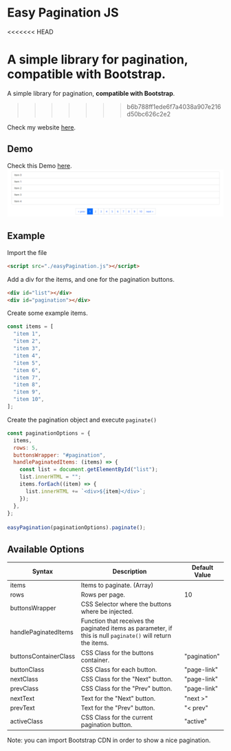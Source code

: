 # Easy Pagination JS

<<<<<<< HEAD

# A simple library for pagination, compatible with Bootstrap.

A simple library for pagination, **compatible with Bootstrap**.

> > > > > > > b6b788ff1ede6f7a4038a907e216d50bc626c2e2

Check my website [here](https://wilfredopaiz.com/).

## Demo

Check this Demo [here](https://wpayze.github.io/easyPagination/).
![Demo](./images/demo.png)

## Example

Import the file

```html
<script src="./easyPagination.js"></script>
```

Add a div for the items, and one for the pagination buttons.

```html
<div id="list"></div>
<div id="pagination"></div>
```

Create some example items.

```js
const items = [
  "item 1",
  "item 2",
  "item 3",
  "item 4",
  "item 5",
  "item 6",
  "item 7",
  "item 8",
  "item 9",
  "item 10",
];
```

Create the pagination object and execute `paginate()`

```js
const paginationOptions = {
  items,
  rows: 5,
  buttonsWrapper: "#pagination",
  handlePaginatedItems: (items) => {
    const list = document.getElementById("list");
    list.innerHTML = "";
    items.forEach((item) => {
      list.innerHTML += `<div>${item}</div>`;
    });
  },
};

easyPagination(paginationOptions).paginate();
```

## Available Options

| Syntax                | Description                                                                                                  | Default Value |
| --------------------- | ------------------------------------------------------------------------------------------------------------ | ------------- |
| items                 | Items to paginate. (Array)                                                                                   |
| rows                  | Rows per page.                                                                                               | 10            |
| buttonsWrapper        | CSS Selector where the buttons where be injected.                                                            |
| handlePaginatedItems  | Function that receives the paginated items as parameter, if this is null `paginate()` will return the items. |
| buttonsContainerClass | CSS Class for the buttons container.                                                                         | "pagination"  |
| buttonClass           | CSS Class for each button.                                                                                   | "page-link"   |
| nextClass             | CSS Class for the "Next" button.                                                                             | "page-link"   |
| prevClass             | CSS Class for the "Prev" button.                                                                             | "page-link"   |
| nextText              | Text for the "Next" button.                                                                                  | "next >"      |
| prevText              | Text for the "Prev" button.                                                                                  | "< prev"      |
| activeClass           | CSS Class for the current pagination button.                                                                 | "active"      |

Note: you can import Bootstrap CDN in order to show a nice pagination.
